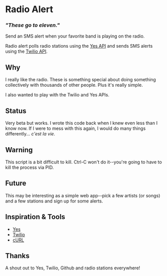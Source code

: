 # Radio Alert

### *"These go to eleven."* 

Send an SMS alert when your favorite band is playing on the radio.

Radio alert polls radio stations using the [Yes API](http://api.yes.com) and sends SMS alerts using the [Twilio API](http://www.twilio.com).

## Why

I really like the radio. These is something special about doing something collectively with thousands of other people. Plus it's really simple.

I also wanted to play with the Twilio and Yes APIs.

## Status

Very beta but works. I wrote this code back when I knew even less than I know now. If I were to mess with this again, I would do many things differently... *c'est la vie*.

## Warning

This script is a bit difficult to kill. Ctrl-C won't do it--you're going to have to kill the process via PID.

## Future

This may be interesting as a simple web app--pick a few artists (or songs) and a few stations and sign up for some alerts.

## Inspiration & Tools

* [Yes](http://yes.com/)
* [Twilio](http://www.twilio.com)
* [cURL](http://curl.haxx.se/)

## Thanks

A shout out to Yes, Twilio, Github and radio stations everywhere!